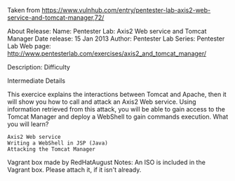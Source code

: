 Taken from https://www.vulnhub.com/entry/pentester-lab-axis2-web-service-and-tomcat-manager,72/ 

About Release:
    Name: Pentester Lab: Axis2 Web service and Tomcat Manager
    Date release: 15 Jan 2013
    Author: Pentester Lab
    Series: Pentester Lab
    Web page: http://www.pentesterlab.com/exercises/axis2_and_tomcat_manager/

Description:
Difficulty

Intermediate
Details

This exercice explains the interactions between Tomcat and Apache, then it will show you how to call and attack an Axis2 Web service. Using information retrieved from this attack, you will be able to gain access to the Tomcat Manager and deploy a WebShell to gain commands execution.
What you will learn?

    Axis2 Web service
    Writing a WebShell in JSP (Java)
    Attacking the Tomcat Manager

Vagrant box made by RedHatAugust
Notes:
    An ISO is included in the Vagrant box. Please attach it, if it isn't already.

